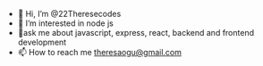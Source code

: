 - 👋 Hi, I’m @22Theresecodes
- 👀 I’m interested in node js 
- 🌱ask me about javascript, express, react, backend and frontend development
- 📫 How to reach me theresaogu@gmail.com

<!---
22Theresecodes/22Theresecodes is a ✨ special ✨ repository because its `README.md` (this file) appears on your GitHub profile.
You can click the Preview link to take a look at your changes.
--->
